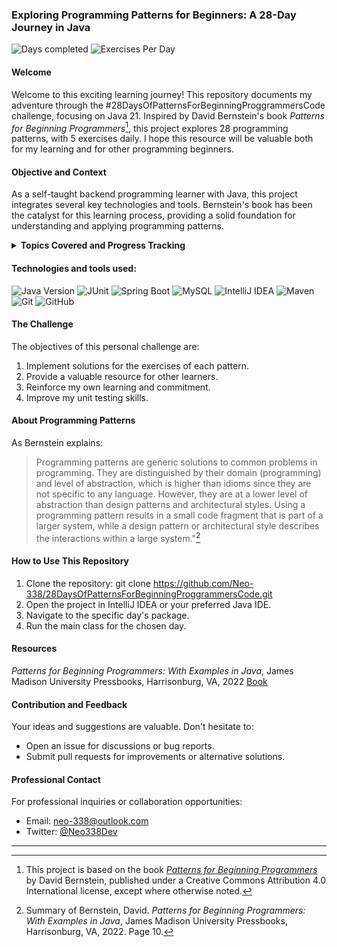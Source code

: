 ﻿### Exploring Programming Patterns for Beginners: A 28-Day Journey in Java

![Days completed](https://img.shields.io/badge/Days%20Completed-0%2F28-blue) ![Exercises Per Day](https://img.shields.io/badge/Exercises%20Per%20Day-5-green)

#### Welcome

Welcome to this exciting learning journey! This repository documents my adventure through the #28DaysOfPatternsForBeginningProggrammersCode challenge, focusing on Java 21. Inspired by David Bernstein's book *Patterns for Beginning Programmers*[^1], this project explores 28 programming patterns, with 5 exercises daily. I hope this resource will be valuable both for my learning and for other programming beginners.

#### Objective and Context

As a self-taught backend programming learner with Java, this project integrates several key technologies and tools. Bernstein's book has been the catalyst for this learning process, providing a solid foundation for understanding and applying programming patterns.

<details>
<summary><b>Topics Covered and Progress Tracking</b></summary>

| Chapter | Topic                                                              | Progress |
| ---- |--------------------------------------------------------------------| -------- |
| 1 | [Chapter 1: Updating](src/main/java/Chapter001/README.md) | [🟩⬜⬜⬜⬜⬜⬜⬜⬜⬜] 10% |
| 2 | [Chapter 2: Exercises](src/main/java/Chapter002/README.md)         | [🟩🟩🟩🟩🟩🟩🟩🟩⬜⬜] 80% |
| 3 | [Chapter 3: Exercises](src/main/java/Chapter003/README.md)         | [⬜⬜⬜⬜⬜⬜⬜⬜⬜⬜] 0% |
| 4 | [Chapter 4: Exercises](src/main/java/Chapter004/README.md)         | [⬜⬜⬜⬜⬜⬜⬜⬜⬜⬜] 0% |
| 5 | [Chapter 5: Exercises](src/main/java/Chapter005/README.md)         | [⬜⬜⬜⬜⬜⬜⬜⬜⬜⬜] 0% |
| 6 | [Chapter 6: Exercises](src/main/java/Chapter006/README.md)         | [⬜⬜⬜⬜⬜⬜⬜⬜⬜⬜] 0% |
| 7 | [Chapter 7: Exercises](src/main/java/Chapter007/README.md)         | [⬜⬜⬜⬜⬜⬜⬜⬜⬜⬜] 0% |
| 8 | [Chapter 8: Exercises](src/main/java/Chapter008/README.md)         | [⬜⬜⬜⬜⬜⬜⬜⬜⬜⬜] 0% |
| 9 | [Chapter 9: Exercises](src/main/java/Chapter009/README.md)         | [⬜⬜⬜⬜⬜⬜⬜⬜⬜⬜] 0% |
| 10 | [Chapter 10: Exercises](src/main/java/Chapter010/README.md)        | [⬜⬜⬜⬜⬜⬜⬜⬜⬜⬜] 0% |
| 11 | [Chapter 11: Exercises](src/main/java/Chapter011/README.md)        | [⬜⬜⬜⬜⬜⬜⬜⬜⬜⬜] 0% |
| 12 | [Chapter 12: Exercises](src/main/java/Chapter012/README.md)        | [⬜⬜⬜⬜⬜⬜⬜⬜⬜⬜] 0% |
| 13 | [Chapter 13: Exercises](src/main/java/Chapter013/README.md)        | [⬜⬜⬜⬜⬜⬜⬜⬜⬜⬜] 0% |
| 14 | [Chapter 14: Exercises](src/main/java/Chapter014/README.md)        | [⬜⬜⬜⬜⬜⬜⬜⬜⬜⬜] 0% |
| 15 | [Chapter 15: Exercises](src/main/java/Chapter015/README.md)        | [⬜⬜⬜⬜⬜⬜⬜⬜⬜⬜] 0% |
| 16 | [Chapter 16: Exercises](src/main/java/Chapter016/README.md)        | [⬜⬜⬜⬜⬜⬜⬜⬜⬜⬜] 0% |
| 17 | [Chapter 17: Exercises](src/main/java/Chapter017/README.md)        | [⬜⬜⬜⬜⬜⬜⬜⬜⬜⬜] 0% |
| 18 | [Chapter 18: Exercises](src/main/java/Chapter018/README.md)        | [⬜⬜⬜⬜⬜⬜⬜⬜⬜⬜] 0% |
| 19 | [Chapter 19: Exercises](src/main/java/Chapter019/README.md)        | [⬜⬜⬜⬜⬜⬜⬜⬜⬜⬜] 0% |
| 20 | [Chapter 20: Exercises](src/main/java/Chapter020/README.md)        | [⬜⬜⬜⬜⬜⬜⬜⬜⬜⬜] 0% |
| 21 | [Chapter 21: Exercises](src/main/java/Chapter021/README.md)        | [⬜⬜⬜⬜⬜⬜⬜⬜⬜⬜] 0% |
| 22 | [Chapter 22: Exercises](src/main/java/Chapter022/README.md)        | [⬜⬜⬜⬜⬜⬜⬜⬜⬜⬜] 0% |
| 23 | [Chapter 23: Exercises](src/main/java/Chapter023/README.md)        | [⬜⬜⬜⬜⬜⬜⬜⬜⬜⬜] 0% |
| 24 | [Chapter 24: Exercises](src/main/java/Chapter024/README.md)        | [⬜⬜⬜⬜⬜⬜⬜⬜⬜⬜] 0% |
| 25 | [Chapter 25: Exercises](src/main/java/Chapter025/README.md)        | [⬜⬜⬜⬜⬜⬜⬜⬜⬜⬜] 0% |
| 26 | [Chapter 26: Exercises](src/main/java/Chapter026/README.md)        | [⬜⬜⬜⬜⬜⬜⬜⬜⬜⬜] 0% |
| 27 | [Chapter 27: Exercises](src/main/java/Chapter027/README.md)        | [⬜⬜⬜⬜⬜⬜⬜⬜⬜⬜] 0% |
| 28 | [Chapter 28: Exercises](src/main/java/Chapter028/README.md)        | [⬜⬜⬜⬜⬜⬜⬜⬜⬜⬜] 0% |

</details>

#### Technologies and tools used:

![Java Version](https://img.shields.io/badge/Java-21-orange) ![JUnit](https://img.shields.io/badge/testing-JUnit5-green) ![Spring Boot](https://img.shields.io/badge/framework-Spring%20Boot-brightgreen) ![MySQL](https://img.shields.io/badge/database-MySQL-blue) ![IntelliJ IDEA](https://img.shields.io/badge/IDE-IntelliJ%20IDEA-blue) ![Maven](https://img.shields.io/badge/build-Maven-red) ![Git](https://img.shields.io/badge/version%20control-Git-orange) ![GitHub](https://img.shields.io/badge/repo-GitHub-black)

#### The Challenge

The objectives of this personal challenge are:

1. Implement solutions for the exercises of each pattern.
2. Provide a valuable resource for other learners.
3. Reinforce my own learning and commitment.
4. Improve my unit testing skills.

#### About Programming Patterns

As Bernstein explains:

> Programming patterns are generic solutions to common problems in programming. They are distinguished by their domain (programming) and level of abstraction, which is higher than idioms since they are not specific to any language. However, they are at a lower level of abstraction than design patterns and architectural styles. Using a programming pattern results in a small code fragment that is part of a larger system, while a design pattern or architectural style describes the interactions within a large system."[^2]

#### How to Use This Repository

1. Clone the repository:
   git clone https://github.com/Neo-338/28DaysOfPatternsForBeginningProggrammersCode.git
1. Open the project in IntelliJ IDEA or your preferred Java IDE.
3. Navigate to the specific day's package.
4. Run the main class for the chosen day.

#### Resources

*Patterns for Beginning Programmers: With Examples in Java*, James Madison University Pressbooks, Harrisonburg, VA, 2022 [Book](https://pressbooks.lib.jmu.edu/programmingpatterns/)

#### Contribution and Feedback

Your ideas and suggestions are valuable. Don't hesitate to:
- Open an issue for discussions or bug reports.
- Submit pull requests for improvements or alternative solutions.

#### Professional Contact

For professional inquiries or collaboration opportunities:
- Email: [neo-338@outlook.com](mailto:neo-338@outlook.com)
- Twitter: [@Neo338Dev]()

---

[^1]: This project is based on the book *[Patterns for Beginning Programmers](https://pressbooks.pub/patternsforbeginningprogrammers/)* by David Bernstein, published under a Creative Commons Attribution 4.0 International license, except where otherwise noted.

[^2]: Summary of Bernstein, David. *Patterns for Beginning Programmers: With Examples in Java*, James Madison University Pressbooks, Harrisonburg, VA, 2022. Page 10.

